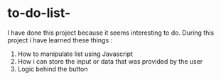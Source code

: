 # to-do-list-
I have done this project because it seems interesting to do. 
During this project i have learned these things :
  1) How to manipulate list using Javascript
  2) How i can store the input or data that was provided by the user
  3) Logic behind the button
